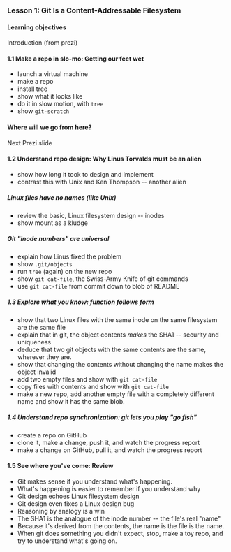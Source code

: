 ### Lesson 1: Git Is a Content-Addressable Filesystem

#### Learning objectives

Introduction (from prezi)

#### **1.1** Make a repo in slo-mo: Getting our feet wet

- launch a virtual machine
- make a repo
- install tree
- show what it looks like
- do it in slow motion, with `tree`
- show `git-scratch`

#### Where will we go from here?

Next Prezi slide

#### **1.2** Understand repo design: Why Linus Torvalds must be an alien

  - show how long it took to design and implement
  - contrast this with Unix and Ken Thompson -- another alien

##### Linux files have no names (like Unix)

  - review the basic, Linux filesystem design -- inodes
  - show mount as a kludge

##### Git "inode numbers" are universal

  - explain how Linus fixed the problem
  - show `.git/objects`
  - run `tree` (again) on the new repo
  - show `git cat-file`, the Swiss-Army Knife of git commands
  - use `git cat-file` from commit down to blob of README

##### **1.3** Explore what you know: function follows form

  - show that two Linux files with the same inode on the same filesystem are the same file
  - explain that in git, the object contents *makes* the SHA1 -- security and uniqueness
  - deduce that two git objects with the same contents are the same, wherever they are.
  - show that changing the contents without changing the name makes the object invalid
  - add two empty files and show with `git cat-file`
  - copy files with contents and show with `git cat-file`
  - make a new repo, add another empty file with a completely different name and show it has the same blob.

##### **1.4** Understand repo synchronization: git lets you play "go fish"

  - create a repo on GitHub
  - clone it, make a change, push it, and watch the progress report
  - make a change on GitHub, pull it, and watch the progress report

#### **1.5** See where you've come: Review

  - Git makes sense if you understand what's happening.
  - What's happening is easier to remember if you understand why
  - Git design echoes Linux filesystem design
  - Git design even fixes a Linux design bug
  - Reasoning by analogy is a win
  - The SHA1 is the analogue of the inode number -- the file's real "name"
  - Because it's derived from the contents, the name is the file is the name.
  - When git does something you didn't expect, stop, make a toy repo, and try to understand what's going on.

